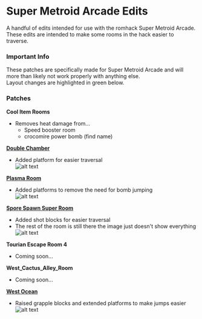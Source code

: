 # Super Metroid Arcade Edits
A handful of edits intended for use with the romhack Super Metroid Arcade. These edits are intended to make some rooms in the hack easier to traverse.

### Important Info
These patches are specifically made for Super Metroid Arcade and will more than likely not work properly with anything else.  
Layout changes are highlighted in green below.

### Patches
**Cool Item Rooms**
- Removes heat damage from...
	- Speed booster room
	- crocomire power bomb (find name)

[**Double Chamber**](../blob/master/ips/double_chamber.ips "double_chamber.ips")
- Added platform for easier traversal  
![alt text](../blob/master/images/double_chamber_7ADAD_edit.png "Double Chamber")

[**Plasma Room**](../blob/master/ips/plasma_room.ips "plasma_room.ips")
- Added platforms to remove the need for bomb jumping  
![alt text](../blob/master/images/plasma_room_7D2AA_edit.png "Plasma Room")

[**Spore Spawn Super Room**](../blob/master/ips/spore_spawn_super_room.ips "spore_spawn_super_room.ips")
- Added shot blocks for easier traversal
- The rest of the room is still there the image just doesn't show everything  
![alt text](../blob/master/images/spore_spawn_super_room_79B5B_edit.png "Spore Spawn Super Room")

**Tourian Escape Room 4**
- Coming soon...

**West_Cactus_Alley_Room**
- Coming soon...

[**West Ocean**](../blob/master/ips/west_ocean.ips "west_ocean.ips")
- Raised grapple blocks and extended platforms to make jumps easier  
![alt text](../blob/master/images/west_ocean_793FE_edit.png "West Ocean")